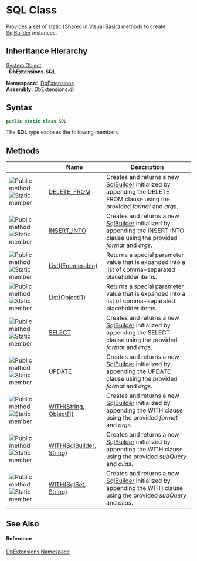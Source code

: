 SQL Class
=========
Provides a set of static (Shared in Visual Basic) methods to create [SqlBuilder][1] instances.


Inheritance Hierarchy
---------------------
[System.Object][2]  
  **DbExtensions.SQL**  

  **Namespace:**  [DbExtensions][3]  
  **Assembly:** DbExtensions.dll

Syntax
------

```csharp
public static class SQL
```

The **SQL** type exposes the following members.


Methods
-------

                                 | Name                           | Description                                                                                                                       
-------------------------------- | ------------------------------ | --------------------------------------------------------------------------------------------------------------------------------- 
![Public method]![Static member] | [DELETE_FROM][4]               | Creates and returns a new [SqlBuilder][1] initialized by appending the DELETE FROM clause using the provided *format* and *args*. 
![Public method]![Static member] | [INSERT_INTO][5]               | Creates and returns a new [SqlBuilder][1] initialized by appending the INSERT INTO clause using the provided *format* and *args*. 
![Public method]![Static member] | [List(IEnumerable)][6]         | Returns a special parameter value that is expanded into a list of comma-separated placeholder items.                              
![Public method]![Static member] | [List(Object[])][7]            | Returns a special parameter value that is expanded into a list of comma-separated placeholder items.                              
![Public method]![Static member] | [SELECT][8]                    | Creates and returns a new [SqlBuilder][1] initialized by appending the SELECT clause using the provided *format* and *args*.      
![Public method]![Static member] | [UPDATE][9]                    | Creates and returns a new [SqlBuilder][1] initialized by appending the UPDATE clause using the provided *format* and *args*.      
![Public method]![Static member] | [WITH(String, Object[])][10]   | Creates and returns a new [SqlBuilder][1] initialized by appending the WITH clause using the provided *format* and *args*.        
![Public method]![Static member] | [WITH(SqlBuilder, String)][11] | Creates and returns a new [SqlBuilder][1] initialized by appending the WITH clause using the provided *subQuery* and *alias*.     
![Public method]![Static member] | [WITH(SqlSet, String)][12]     | Creates and returns a new [SqlBuilder][1] initialized by appending the WITH clause using the provided *subQuery* and *alias*.     


See Also
--------

#### Reference
[DbExtensions Namespace][3]  

[1]: ../SqlBuilder/README.md
[2]: http://msdn.microsoft.com/en-us/library/e5kfa45b
[3]: ../README.md
[4]: DELETE_FROM.md
[5]: INSERT_INTO.md
[6]: List.md
[7]: List_1.md
[8]: SELECT.md
[9]: UPDATE.md
[10]: WITH_2.md
[11]: WITH.md
[12]: WITH_1.md
[Public method]: ../../icons/pubmethod.gif "Public method"
[Static member]: ../../icons/static.gif "Static member"